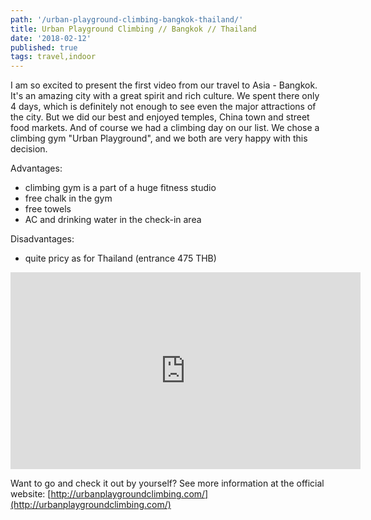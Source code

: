```yaml
---
path: '/urban-playground-climbing-bangkok-thailand/'
title: Urban Playground Climbing // Bangkok // Thailand
date: '2018-02-12'
published: true
tags: travel,indoor
---
```


I am so excited to present the first video from our travel to Asia - Bangkok. It's an amazing city with a great spirit and rich culture. We spent there only 4 days, which is definitely not enough to see even the major attractions of the city. But we did our best and enjoyed temples, China town and street food markets. And of course we had a climbing day on our list. We chose a climbing gym "Urban Playground", and we both are very happy with this decision.

Advantages:

* climbing gym is a part of a huge fitness studio
* free chalk in the gym
* free towels
* AC and drinking water in the check-in area

Disadvantages:

* quite pricy as for Thailand (entrance 475 THB)

<iframe width="560" height="315" src="https://www.youtube.com/embed/ULQlLompmE8?rel=0" frameborder="0" allow="autoplay; encrypted-media" allowfullscreen></iframe>

Want to go and check it out by yourself? See more information at the official website: [http://urbanplaygroundclimbing.com/](http://urbanplaygroundclimbing.com/)
